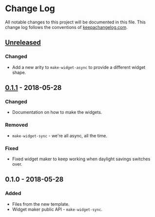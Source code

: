 # Change Log
All notable changes to this project will be documented in this file. This change log follows the conventions of [keepachangelog.com](http://keepachangelog.com/).

## [Unreleased]
### Changed
- Add a new arity to `make-widget-async` to provide a different widget shape.

## [0.1.1] - 2018-05-28
### Changed
- Documentation on how to make the widgets.

### Removed
- `make-widget-sync` - we're all async, all the time.

### Fixed
- Fixed widget maker to keep working when daylight savings switches over.

## 0.1.0 - 2018-05-28
### Added
- Files from the new template.
- Widget maker public API - `make-widget-sync`.

[Unreleased]: https://github.com/your-name/using-pedestal-with-integrant/compare/0.1.1...HEAD
[0.1.1]: https://github.com/your-name/using-pedestal-with-integrant/compare/0.1.0...0.1.1

